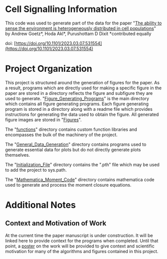 # Cell Signalling Information

This code was used to generate part of the data for the paper "[The ability to sense the environment is heterogeneously distributed in cell populations](https://www.biorxiv.org/content/10.1101/2023.03.07.531554v2.abstract)" by Andrew Goetz*, Hoda Akl*, Purushottam D Dixit *contributed equally

doi: [https://doi.org/10.1101/2023.03.07.531554](https://doi.org/10.1101/2023.03.07.531554)

# Project Organization

This project is structured around the generation of figures for the paper. As a result, programs which are directly used for making a specific figure in the paper are stored in a directory reflects the figure and subfigure they are used to generate. "[Figure_Generating_Programs](Mutual_Information_Main/Figure_Generating_Programs)" is the main directory which contains all figure generating programs. Each figure generating program is stored in a directory along with a readme file which provides instructions for generating the data used to obtain the figure. All generated figure images are stored in "[Figures](Mutual_Information_Main/Figures)".

The "[functions](Mutual_Information_Main/functions/)" directory contains custom function libraries and encompasses the bulk of the machinery of the project.

The "[General_Data_Generation](Mutual_Information_Main/General_Data_Generation/)" directory contains programs used to generate essential data for plots but do not directly generate plots themselves.

The "[Initialization_File](Mutual_Information_Main/functions/)" directory contains the ".pth" file which may be used to add the project to sys.path.

The "[Mathematica_Moment_Code](Mutual_Information_Main/Mathematica_Moment_Code/)" directory contains mathematica code used to generate and process the moment closure equations.

# Additional Notes

## Context and Motivation of Work

At the current time the paper manuscript is under construction. It will be linked here to provide context for the programs when completed. Until that point, a [poster](Mutual_Information_Final_Version/Mutual_Information_Poster.png) on the work will be provided to give context and scientific motivation for many of the algorithms and figures contained in this project.
